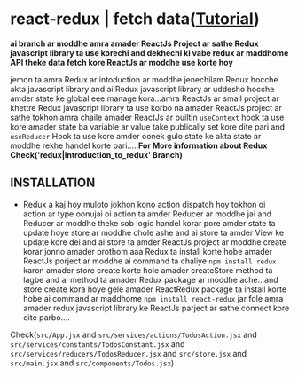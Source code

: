 # react-redux | fetch data([Tutorial](https://www.youtube.com/watch?v=ToS6afYzyhE&list=PLgH5QX0i9K3rGtitufynBKMy5gAFpa1y8&index=85))


**ai branch ar moddhe amra amader ReactJs Project ar sathe Redux javascript library ta use korechi and dekhechi ki vabe redux ar maddhome API theke data fetch kore ReactJs ar moddhe use korte hoy**

jemon ta amra Redux ar intoduction ar moddhe jenechilam Redux hocche akta javascript library and ai Redux javascript library ar uddesho hocche amder state ke global eee manage kora...amra ReactJs ar small project ar khettre Redux javascript library ta use korbo na amader ReactJs project ar sathe tokhon amra chaile amader ReactJs  ar builtin ```useContext``` hook ta use kore amader state ba variable ar value take publically set kore dite pari and  ```useReducer``` Hook ta use kore amder oonek gulo state ke akta state ar moddhe rekhe handel korte pari.....**For More information about Redux Check('redux|Introduction_to_redux' Branch)**


## INSTALLATION

* Redux a kaj hoy muloto jokhon kono action dispatch hoy tokhon oi action ar type oonujai oi action ta amder Reducer ar moddhe jai and Reducer ar moddhe theke sob logic handel korar pore amder state ta update hoye store ar moddhe chole ashe and ai store ta amder View ke update kore dei and ai store ta amder ReactJs project ar moddhe create korar jonno amader prothom aaa Redux ta install korte hobe amader ReactJs porject ar moddhe ai  command ta chaliye  ```npm install redux``` karon amader store create korte hole amader createStore method ta lagbe and ai method ta amader Redux package ar moddhe ache...and store create kora hoye gele amader ReactRedux package ta install korte hobe ai command ar maddhome ```npm install react-redux``` jar fole amra amader redux javascript library ke ReactJs parject ar sathe connect kore dite parbo....


Check(```src/App.jsx``` and ```src/services/actions/TodosAction.jsx``` and ```src/services/constants/TodosConstant.jsx``` and ```src/services/reducers/TodosReducer.jsx``` and  ```src/store.jsx``` and ```src/main.jsx``` and ```src/components/Todos.jsx```)
